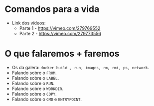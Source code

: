 # Comandos para a vida
- Link dos vídeos:
    - Parte 1 - https://vimeo.com/279769552
    - Parte 2 - https://vimeo.com/279773556

# O que falaremos + faremos
- Os da galera: `docker build , run, images, rm, rmi, ps, network`.
- Falando sobre o `FROM`.
- Falando sobre o `LABEL`.
- Falando sobre o `RUN`.
- Falando sobre o `WORKDIR`.
- Falando sobre o `COPY`.
- Falando sobre o `CMD` e `ENTRYPOINT`.

